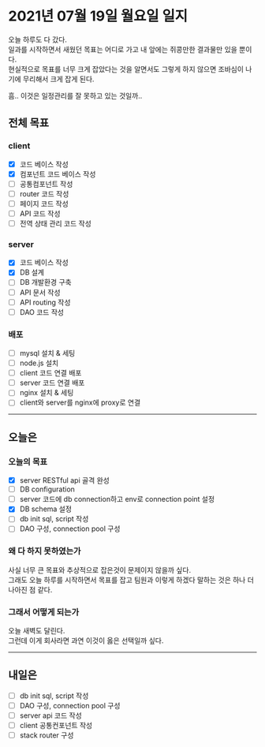 # 2021년 07월 19일 월요일 일지

오늘 하루도 다 갔다.<br />
일과를 시작하면서 새웠던 목표는 어디로 가고 내 앞에는 쥐콩만한 결과물만 있을 뿐이다.<br />
현실적으로 목표를 너무 크게 잡았다는 것을 알면서도 그렇게 하지 않으면 조바심이 나기에 무리해서 크게 잡게 된다.

흠.. 이것은 일정관리를 잘 못하고 있는 것일까..

## 전체 목표

### client

- [x] 코드 베이스 작성
- [x] 컴포넌트 코드 베이스 작성
- [ ] 공통컴포넌트 작성
- [ ] router 코드 작성
- [ ] 페이지 코드 작성
- [ ] API 코드 작성
- [ ] 전역 상태 관리 코드 작성

### server

- [x] 코드 베이스 작성
- [X] DB 설계
- [ ] DB 개발환경 구축
- [ ] API 문서 작성
- [ ] API routing 작성
- [ ] DAO 코드 작성

### 배포

- [ ] mysql 설치 & 세팅
- [ ] node.js 설치
- [ ] client 코드 연결 배포
- [ ] server 코드 연결 배포
- [ ] nginx 설치 & 세팅
- [ ] client와 server를 nginx에 proxy로 연결

---

## 오늘은

### 오늘의 목표

- [x] server RESTful api 골격 완성
- [ ] DB configuration
- [ ] server 코드에 db connection하고 env로 connection point 설정
- [x] DB schema 설정
- [ ] db init sql, script 작성
- [ ] DAO 구성, connection pool 구성

### 왜 다 하지 못하였는가

사실 너무 큰 목표와 추상적으로 잡은것이 문제이지 않을까 싶다.<br />
그래도 오늘 하루를 시작하면서 목표를 잡고 팀원과 이렇게 하겠다 말하는 것은 하나 더 나아진 점 같다.

### 그래서 어떻게 되는가

오늘 새벽도 달린다.<br />
그런데 이게 회사라면 과연 이것이 옳은 선택일까 싶다.

---

## 내일은

- [ ] db init sql, script 작성
- [ ] DAO 구성, connection pool 구성
- [ ] server api 코드 작성
- [ ] client 공통컨포넌트 작성
- [ ] stack router 구성